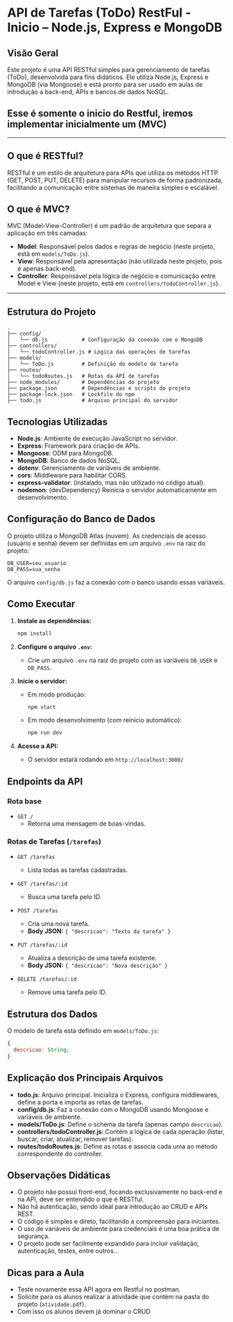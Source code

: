 # API de Tarefas (ToDo) RestFul - Inicio – Node.js, Express e MongoDB

## Visão Geral

Este projeto é uma API RESTful simples para gerenciamento de tarefas (ToDo), desenvolvida para fins didáticos. Ele utiliza Node.js, Express e MongoDB (via Mongoose) e está pronto para ser usado em aulas de introdução a back-end, APIs e bancos de dados NoSQL.

## Esse é somente o inicio do Restful, iremos implementar inicialmente um (MVC)

---

## O que é RESTful?

RESTful é um estilo de arquitetura para APIs que utiliza os métodos HTTP (GET, POST, PUT, DELETE) para manipular recursos de forma padronizada, facilitando a comunicação entre sistemas de maneira simples e escalável.

## O que é MVC?

MVC (Model-View-Controller) é um padrão de arquitetura que separa a aplicação em três camadas:

- **Model**: Responsável pelos dados e regras de negócio (neste projeto, está em `models/ToDo.js`).
- **View**: Responsável pela apresentação (não utilizada neste projeto, pois é apenas back-end).
- **Controller**: Responsável pela lógica de negócio e comunicação entre Model e View (neste projeto, está em `controllers/todoController.js`).

---

## Estrutura do Projeto

```
.
├── config/
│   └── db.js           # Configuração da conexão com o MongoDB
├── controllers/
│   └── todoController.js # Lógica das operações de tarefas
├── models/
│   └── ToDo.js         # Definição do modelo de tarefa
├── routes/
│   └── todoRoutes.js   # Rotas da API de tarefas
├── node_modules/       # Dependências do projeto
├── package.json        # Dependências e scripts do projeto
├── package-lock.json   # Lockfile do npm
├── todo.js             # Arquivo principal do servidor
```

## Tecnologias Utilizadas

- **Node.js**: Ambiente de execução JavaScript no servidor.
- **Express**: Framework para criação de APIs.
- **Mongoose**: ODM para MongoDB.
- **MongoDB**: Banco de dados NoSQL.
- **dotenv**: Gerenciamento de variáveis de ambiente.
- **cors**: Middleware para habilitar CORS.
- **express-validator**: (instalado, mas não utilizado no código atual).
- **nodemon**: (devDependency) Reinicia o servidor automaticamente em desenvolvimento.

## Configuração do Banco de Dados

O projeto utiliza o MongoDB Atlas (nuvem). As credenciais de acesso (usuário e senha) devem ser definidas em um arquivo `.env` na raiz do projeto:

```
DB_USER=seu_usuario
DB_PASS=sua_senha
```

O arquivo `config/db.js` faz a conexão com o banco usando essas variáveis.

## Como Executar

1. **Instale as dependências:**

   ```bash
   npm install
   ```

2. **Configure o arquivo `.env`:**

   - Crie um arquivo `.env` na raiz do projeto com as variáveis `DB_USER` e `DB_PASS`.

3. **Inicie o servidor:**

   - Em modo produção:
     ```bash
     npm start
     ```
   - Em modo desenvolvimento (com reinício automático):
     ```bash
     npm run dev
     ```

4. **Acesse a API:**
   - O servidor estará rodando em `http://localhost:3000/`

## Endpoints da API

### Rota base

- `GET /`
  - Retorna uma mensagem de boas-vindas.

### Rotas de Tarefas (`/tarefas`)

- `GET /tarefas`

  - Lista todas as tarefas cadastradas.

- `GET /tarefas/:id`

  - Busca uma tarefa pelo ID.

- `POST /tarefas`

  - Cria uma nova tarefa.
  - **Body JSON:** `{ "descricao": "Texto da tarefa" }`

- `PUT /tarefas/:id`

  - Atualiza a descrição de uma tarefa existente.
  - **Body JSON:** `{ "descricao": "Nova descrição" }`

- `DELETE /tarefas/:id`
  - Remove uma tarefa pelo ID.

## Estrutura dos Dados

O modelo de tarefa está definido em `models/ToDo.js`:

```js
{
  descricao: String;
}
```

## Explicação dos Principais Arquivos

- **todo.js**: Arquivo principal. Inicializa o Express, configura middlewares, define a porta e importa as rotas de tarefas.
- **config/db.js**: Faz a conexão com o MongoDB usando Mongoose e variáveis de ambiente.
- **models/ToDo.js**: Define o schema da tarefa (apenas campo `descricao`).
- **controllers/todoController.js**: Contém a lógica de cada operação (listar, buscar, criar, atualizar, remover tarefas).
- **routes/todoRoutes.js**: Define as rotas e associa cada uma ao método correspondente do controller.

## Observações Didáticas

- O projeto não possui front-end, focando exclusivamente no back-end e na API, deve ser entendido o que é RESTful.
- Não há autenticação, sendo ideal para introdução ao CRUD e APIs REST.
- O código é simples e direto, facilitando a compreensão para iniciantes.
- O uso de variáveis de ambiente para credenciais é uma boa prática de segurança.
- O projeto pode ser facilmente expandido para incluir validação, autenticação, testes, entre outros...

## Dicas para a Aula

- Teste novamente essa API agora em Restful no postman.
- Solicite para os alunos realizar a atividade que contém na pasta do projeto (`atividade.pdf`).
- Com isso os alunos devem já dominar o CRUD
